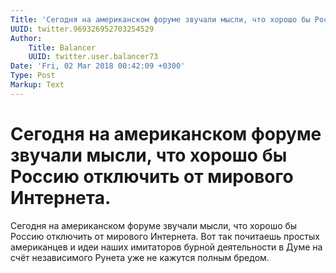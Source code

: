 ```yaml
---
Title: 'Сегодня на американском форуме звучали мысли, что хорошо бы Россию отключить от мирового Интернета.'
UUID: twitter.969326952703254529
Author:
    Title: Balancer
    UUID: twitter.user.balancer73
Date: 'Fri, 02 Mar 2018 00:42:09 +0300'
Type: Post
Markup: Text
---
```


# Сегодня на американском форуме звучали мысли, что хорошо бы Россию отключить от мирового Интернета.

Сегодня на американском форуме звучали мысли, что хорошо бы
Россию отключить от мирового Интернета. Вот так почитаешь
простых американцев и идеи наших имитаторов бурной
деятельности в Думе на счёт независимого Рунета уже не
кажутся полным бредом.